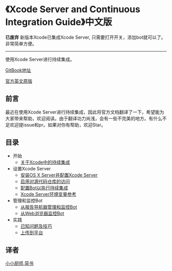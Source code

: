 # 《Xcode Server and Continuous Integration Guide》中文版

**已废弃**
新版本Xcode已集成Xcode Server, 只需要打开开关，添加bot就可以了。非常简单方便。

--------
使用Xcode Server进行持续集成。

[GitBook地址](https://www.gitbook.com/book/andrewmika/-xcode-server-and-continuous-integration-guide/details)

[官方英文原版](https://developer.apple.com/library/content/documentation/IDEs/Conceptual/xcode_guide-continuous_integration/#//apple_ref/doc/uid/TP40013292-CH1-SW1)

## 前言

最近在使用Xcode Server进行持续集成，因此将官方文档翻译了一下，希望能为大家带来帮助，欢迎阅读。由于翻译功力尚浅，会有一些不完美的地方。有什么不足欢迎提issue和pr。如果对你有帮助，欢迎Star。

## 目录

* 开始
  * [关于Xcode中的持续集成](1.md)
* 设置Xcode Server
  * [安装OS X Server并配置Xcode Server](2.md)
  * [启用对源代码仓库的访问](3.md)
  * [配置Bot以执行持续集成](4.md)
  * [Xcode Server环境变量参考](5.md)
* 管理和监控Bot
  * [从报告导航器管理和监控Bot](6.md)
  * [从Web浏览器监控Bot](7.md)
* 实践
  * [已知问题及技巧](4-1.md)
  * [上传到平台](4-2.md)

## 译者
[小小厨师](http://iandrew.space),[简书](http://www.jianshu.com/u/acd83aa0fb88)


